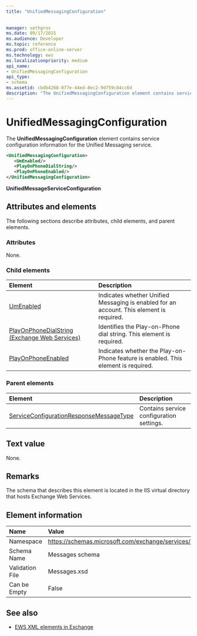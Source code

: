 ```yaml
---
title: "UnifiedMessagingConfiguration"
 
 
manager: sethgros
ms.date: 09/17/2015
ms.audience: Developer
ms.topic: reference
ms.prod: office-online-server
ms.technology: ews
ms.localizationpriority: medium
api_name:
- UnifiedMessagingConfiguration
api_type:
- schema
ms.assetid: cbdb4268-077e-44ed-8ec2-9d759c84cc6d
description: "The UnifiedMessagingConfiguration element contains service configuration information for the Unified Messaging service."
---
```


# UnifiedMessagingConfiguration

The **UnifiedMessagingConfiguration** element contains service configuration information for the Unified Messaging service. 
  
```XML
<UnifiedMessagingConfiguration>
   <UmEnabled/>
   <PlayOnPhoneDialString/>
   <PlayOnPhoneEnabled/>
</UnifiedMessagingConfiguration>
```

 **UnifiedMessageServiceConfiguration**
## Attributes and elements

The following sections describe attributes, child elements, and parent elements.
  
### Attributes

None.
  
### Child elements

|**Element**|**Description**|
|:-----|:-----|
|[UmEnabled](umenabled.md) <br/> |Indicates whether Unified Messaging is enabled for an account. This element is required.  <br/> |
|[PlayOnPhoneDialString (Exchange Web Services)](playonphonedialstring-exchange-web-services.md) <br/> |Identifies the Play-on-Phone dial string. This element is required.  <br/> |
|[PlayOnPhoneEnabled](playonphoneenabled.md) <br/> |Indicates whether the Play-on-Phone feature is enabled. This element is required.  <br/> |
   
### Parent elements

|**Element**|**Description**|
|:-----|:-----|
|[ServiceConfigurationResponseMessageType](serviceconfigurationresponsemessagetype.md) <br/> |Contains service configuration settings.  <br/> |
   
## Text value

None.
  
## Remarks

The schema that describes this element is located in the IIS virtual directory that hosts Exchange Web Services.
  
## Element information

|**Name**|**Value**|
|:-----|:-----|
|Namespace  <br/> |https://schemas.microsoft.com/exchange/services/2006/messages  <br/> |
|Schema Name  <br/> |Messages schema  <br/> |
|Validation File  <br/> |Messages.xsd  <br/> |
|Can be Empty  <br/> |False  <br/> |
   
## See also



- [EWS XML elements in Exchange](ews-xml-elements-in-exchange.md)

